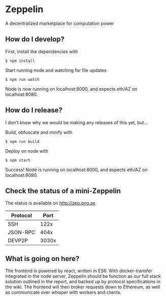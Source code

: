 # Zeppelin
A decentralized marketplace for computation power

## How do I develop?
First, install the dependencies with

    $ npm install

Start running node and watching for file updates

    $ npm run watch

Node is now running on localhost:8000, and expects eth/AZ on localhost:8080.

## How do I release?
I don't know why we would be making any releases of this yet, but...

Build, obfuscate and minify with

    $ npm run build

Deploy on node with

    $ npm start

Success! Node is running on localhost:8000, and expects eth/AZ on localhost:8080.

## Check the status of a mini-Zeppelin
The status is available on http://zep.qng.se.

Protocol | Port
---------|-----
SSH      | 122x
JSON-RPC | 404x
DEVP2P   | 3030x

## What is going on here?
The frontend is powered by react, written in ES6.
With docker-transfer integrated in the node server, Zeppelin should be function as our full stack solution outlined in the report, and backed up by protocol specifications in the wiki.
The frontend will then broker requests down to Ethereum, as well as communicate over whisper with workers and clients.
